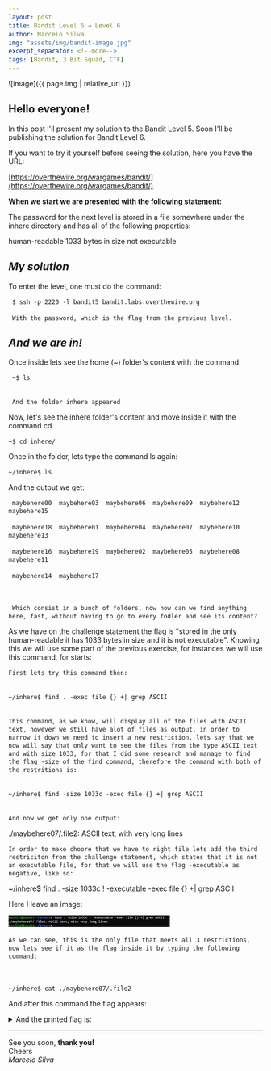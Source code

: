 ```yaml
---
layout: post
title: Bandit Level 5 → Level 6
author: Marcelo Silva
img: "assets/img/bandit-image.jpg"
excerpt_separator: <!--more-->
tags: [Bandit, 3 Bit Squad, CTF]
---
```


![image]({{ page.img | relative_url }})



## Hello everyone!


In this post I'll present my solution to the Bandit Level 5. Soon I'll be publishing the solution for Bandit Level 6.

<!--more-->
If you want to try it yourself before seeing the solution, here you have the URL:


[https://overthewire.org/wargames/bandit/](https://overthewire.org/wargames/bandit/)


**When we start we are presented with the following statement:**

The password for the next level is stored in a file somewhere under the inhere directory and has all of the following properties:

human-readable
1033 bytes in size
not executable

## *My solution*


To enter the level, one must do the command: 
     

     $ ssh -p 2220 -l bandit5 bandit.labs.overthewire.org

     With the password, which is the flag from the previous level.
    

## *And we are in!*     



Once inside lets see the home (~) folder's content with the command:

     ~$ ls


     And the folder inhere appeared



Now, let's see the inhere folder's content and move inside it with the command cd



    ~$ cd inhere/



Once in the folder, lets type the command ls again:



    ~/inhere$ ls



And the output we get:



     maybehere00  maybehere03  maybehere06  maybehere09  maybehere12  maybehere15

     maybehere18  maybehere01  maybehere04  maybehere07  maybehere10  maybehere13

     maybehere16  maybehere19  maybehere02  maybehere05  maybehere08  maybehere11

     maybehere14  maybehere17



     Which consist in a bunch of folders, now how can we find anything here, fast, without having to go to every fodler and see its content?

   

As we have on the challenge statement the flag is "stored in the only human-readable it has 1033 bytes in size and it is not executable". Knowing this we will use some part of the previous exercise, for instances we will use this command, for starts:

   

    First lets try this command then:


    ~/inhere$ find . -exec file {} +| grep ASCII


    This command, as we know, will display all of the files with ASCII text, however we still have alot of files as output, in order to narrow it down we need to insert a new restriction, lets say that we now will say that only want to see the files from the type ASCII text and with size 1033, for that I did some research and manage to find the flag -size of the find command, therefore the command with both of the restritions is:


    ~/inhere$ find -size 1033c -exec file {} +| grep ASCII


    And now we get only one output:


   ./maybehere07/.file2: ASCII text, with very long lines


    In order to make choore that we have to right file lets add the third restriciton from the challenge statement, which states that it is not an executable file, for that we will use the flag -executable as negative, like so:

   

   ~/inhere$ find . -size 1033c ! -executable -exec file {} +| grep ASCII



   Here I leave an image:

![GitHub Logo](/images/bandi5image.png)




    As we can see, this is the only file that meets all 3 restrictions, now lets see if it as the flag inside it by typing the following command:



    ~/inhere$ cat ./maybehere07/.file2


And after this command the flag appears:

<details>
  <summary>And the printed flag is: </summary>
     {% highlight text %} DXjZPULLxYr17uwoI01bNLQbtFemEgo7 {% endhighlight text %}
</details> 

----
See you soon, **thank you!**  
Cheers  
*Marcelo Silva*

